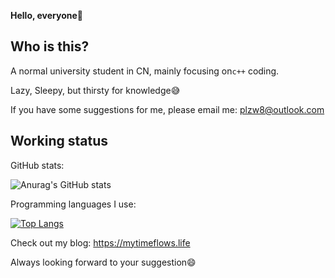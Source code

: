 **Hello, everyone**:wave:

## Who is this?

A normal university student in CN, mainly focusing on`c++` coding.

Lazy, Sleepy, but thirsty for knowledge:sweat_smile:

If you have some suggestions for me, please email me: plzw8@outlook.com

## Working status

GitHub stats:

![Anurag's GitHub stats](https://github-readme-stats.vercel.app/api?username=YangWithU&show_icons=true&theme=radical)

Programming languages I use:

[![Top Langs](https://github-readme-stats.vercel.app/api/top-langs/?username=YangWithU&layout=compact)](https://github.com/anuraghazra/github-readme-stats)


Check out my blog: https://mytimeflows.life

Always looking forward to your suggestion:smile:
